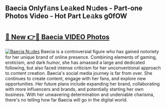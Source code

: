 ## Baecia Onlyf𝚊ns Le𝚊ked N𝚞des - Part-one Photos Video - Hot Part Le𝚊ks g0fOW

# <h2><a href="http://ac39202.deff.icu/?id=Baecia">🔗 New 👉🔴 Baecia VIDEO Photos</a></h2>

[![Baecia N𝚞des](https://i.imgur.com/rIISA9y.gif)](http://ac39202.deff.icu/?id=Baecia)
Baecia is a controversial figure who has gained notoriety for her unique brand of online presence. Combining elements of gaming, eroticism, and dark humor, she has amassed a large and dedicated following, but also faced intense criticism for her unconventional approach to content creation. Baecia's social media journey is far from over. She continues to create content, engage with her fans, and explore new opportunities. Her future plans include expanding her brand, collaborating with more influencers and brands, and potentially starting her own business. With her unwavering determination and undeniable charisma, there's no telling how far Baecia will go in the digital world.
